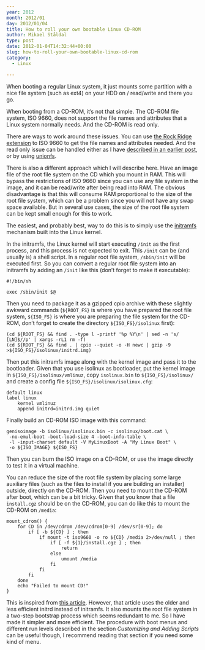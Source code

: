 ```yaml
---
year: 2012
month: 2012/01
day: 2012/01/04
title: How to roll your own bootable Linux CD-ROM
author: Mikael Ståldal
type: post
date: 2012-01-04T14:32:44+00:00
slug: how-to-roll-your-own-bootable-linux-cd-rom
category:
  - Linux

---
```

When booting a regular Linux system, it just mounts some partition with a nice file system (such as ext4) on your HDD on / read/write and there you go.

When booting from a CD-ROM, it&#8217;s not that simple. The CD-ROM file system, ISO 9660, does not support the file names and attributes that a Linux system normally needs. And the CD-ROM is read only.

There are ways to work around these issues. You can use [the Rock Ridge extension][1] to ISO 9660 to get the file names and attributes needed. And the read only issue can be handled either as I have [described in an earlier post][2], or by using [unionfs][3].

There is also a different approach which I will describe here. Have an image file of the root file system on the CD which you mount in RAM. This will bypass the restrictions of ISO 9660 since you can use any file system in the image, and it can be read/write after being read into RAM. The obvious disadvantage is that this will consume RAM proportional to the size of the root file system, which can be a problem since you will not have any swap space available. But in several use cases, the size of the root file system can be kept small enough for this to work.

The easiest, and probably best, way to do this is to simply use the [initramfs][4] mechanism built into the Linux kernel.

In the initramfs, the Linux kernel will start executing `/init` as the first process, and this process is not expected to exit. This `/init` can be (and usually is) a shell script. In a regular root file system, `/sbin/init` will be executed first. So you can convert a regular root file system into an initramfs by adding an `/init` like this (don&#8217;t forget to make it executable):

```
#!/bin/sh

exec /sbin/init $@

```

Then you need to package it as a gzipped cpio archive with these slightly awkward commands (`${ROOT_FS}` is where you have prepared the root file system, `${ISO_FS}` is where you are preparing the file system for the CD-ROM, don&#8217;t forget to create the directory `${ISO_FS}/isolinux` first):

```
(cd ${ROOT_FS} && find . -type l -printf '%p %Y\n' | sed -n 's/ [LN]$//p' | xargs -rL1 rm -f)
(cd ${ROOT_FS} && find . | cpio --quiet -o -H newc | gzip -9 >${ISO_FS}/isolinux/initrd.img)

```

Then put this initramfs image along with the kernel image and pass it to the bootloader. Given that you use isolinux as bootloader, put the kernel image in `${ISO_FS}/isolinux/vmlinuz`, copy `isolinux.bin` to `${ISO_FS}/isolinux/` and create a config file `${ISO_FS}/isolinux/isolinux.cfg`:

```
default linux
label linux
    kernel vmlinuz
    append initrd=initrd.img quiet

```

Finally build an CD-ROM ISO image with this command:

```
genisoimage -b isolinux/isolinux.bin -c isolinux/boot.cat \
 -no-emul-boot -boot-load-size 4 -boot-info-table \
 -l -input-charset default -V MyLinuxBoot -A "My Linux Boot" \ 
 -o ${ISO_IMAGE} ${ISO_FS}

```

Then you can burn the ISO image on a CD-ROM, or use the image directly to test it in a virtual machine.

You can reduce the size of the root file system by placing some large auxiliary files (such as the files to install if you are building an installer) outside, directly on the CD-ROM. Then you need to mount the CD-ROM after boot, which can be a bit tricky. Given that you know that a file `install.cgz` should be on the CD-ROM, you can do like this to mount the CD-ROM on `/media`:

```
mount_cdrom() {
    for CD in /dev/cdrom /dev/cdrom[0-9] /dev/sr[0-9]; do
        if [ -b ${CD} ] ; then 
            if mount -t iso9660 -o ro ${CD} /media 2>/dev/null ; then
                if [ -f ${1}/install.cgz ] ; then
                    return
                else
                    umount /media
                fi
            fi
        fi
    done
    echo "Failed to mount CD!"
}

```

This is inspired from [this article][5]. However, that article uses the older and less efficient initrd instead of initramfs. It also mounts the root file system in a two-step bootstrap process which seems redundant to me. So I have made it simpler and more efficient. The procedure with boot menus and different run levels described in the section <cite>Customizing and Adding Scripts</cite> can be useful though, I recommend reading that section if you need some kind of menu.

 [1]: http://en.wikipedia.org/wiki/Rock_ridge
 [2]: http://www.staldal.nu/tech/2009/11/15/linux-with-mounted-read-only-2-0/
 [3]: http://en.wikipedia.org/wiki/Unionfs
 [4]: http://en.wikipedia.org/wiki/Initramfs
 [5]: http://www.phenix.bnl.gov/~purschke/RescueCD/
